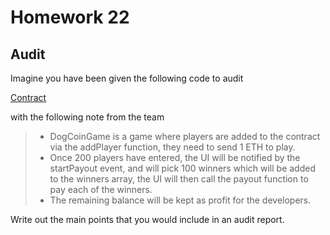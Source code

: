 # Homework 22

## Audit

Imagine you have been given the following code to audit

[Contract](https://github.com/ExtropyIO/SolidityBootcamp/tree/main/audit)

with the following note from the team

> - DogCoinGame is a game where players are added to the contract via the addPlayer function, they need to send 1 ETH to play.
> - Once 200 players have entered, the UI will be notified by the startPayout event, and will pick 100 winners which will be added to the winners array, the UI will then call the payout function to pay each of the winners.
> - The remaining balance will be kept as profit for the developers.

Write out the main points that you would include in an audit report.
